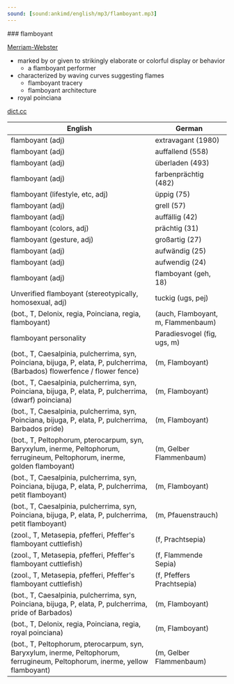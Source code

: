 ```yaml
---
sound: [sound:ankimd/english/mp3/flamboyant.mp3]
---
```


\### flamboyant

[Merriam-Webster](https://www.merriam-webster.com/dictionary/flamboyant)

- marked by or given to strikingly elaborate or colorful display or behavior
    - a flamboyant performer
- characterized by waving curves suggesting flames
    - flamboyant tracery
    - flamboyant architecture
- royal poinciana

[dict.cc](https://www.dict.cc/flamboyant)

| English        | German       |
| -------------- | ------------ |
| flamboyant (adj) | extravagant (1980) |
| flamboyant (adj) | auffallend (558) |
| flamboyant (adj) | überladen (493) |
| flamboyant (adj) | farbenprächtig (482) |
| flamboyant (lifestyle, etc, adj) | üppig (75) |
| flamboyant (adj) | grell (57) |
| flamboyant (adj) | auffällig (42) |
| flamboyant (colors, adj) | prächtig (31) |
| flamboyant (gesture, adj) | großartig (27) |
| flamboyant (adj) | aufwändig (25) |
| flamboyant (adj) | aufwendig (24) |
| flamboyant (adj) | flamboyant (geh, 18) |
| Unverified flamboyant (stereotypically, homosexual, adj) | tuckig (ugs, pej) |
|  (bot., T, Delonix, regia, Poinciana, regia, flamboyant) |  (auch, Flamboyant, m, Flammenbaum) |
| flamboyant personality | Paradiesvogel (fig, ugs, m) |
|  (bot., T, Caesalpinia, pulcherrima, syn, Poinciana, bijuga, P, elata, P, pulcherrima, (Barbados) flowerfence / flower fence) |  (m, Flamboyant) |
|  (bot., T, Caesalpinia, pulcherrima, syn, Poinciana, bijuga, P, elata, P, pulcherrima, (dwarf) poinciana) |  (m, Flamboyant) |
|  (bot., T, Caesalpinia, pulcherrima, syn, Poinciana, bijuga, P, elata, P, pulcherrima, Barbados pride) |  (m, Flamboyant) |
|  (bot., T, Peltophorum, pterocarpum, syn, Baryxylum, inerme, Peltophorum, ferrugineum, Peltophorum, inerme, golden flamboyant) |  (m, Gelber Flammenbaum) |
|  (bot., T, Caesalpinia, pulcherrima, syn, Poinciana, bijuga, P, elata, P, pulcherrima, petit flamboyant) |  (m, Flamboyant) |
|  (bot., T, Caesalpinia, pulcherrima, syn, Poinciana, bijuga, P, elata, P, pulcherrima, petit flamboyant) |  (m, Pfauenstrauch) |
|  (zool., T, Metasepia, pfefferi, Pfeffer's flamboyant cuttlefish) |  (f, Prachtsepia) |
|  (zool., T, Metasepia, pfefferi, Pfeffer's flamboyant cuttlefish) |  (f, Flammende Sepia) |
|  (zool., T, Metasepia, pfefferi, Pfeffer's flamboyant cuttlefish) |  (f, Pfeffers Prachtsepia) |
|  (bot., T, Caesalpinia, pulcherrima, syn, Poinciana, bijuga, P, elata, P, pulcherrima, pride of Barbados) |  (m, Flamboyant) |
|  (bot., T, Delonix, regia, Poinciana, regia, royal poinciana) |  (m, Flamboyant) |
|  (bot., T, Peltophorum, pterocarpum, syn, Baryxylum, inerme, Peltophorum, ferrugineum, Peltophorum, inerme, yellow flamboyant) |  (m, Gelber Flammenbaum) |
